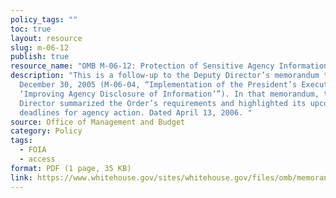 ```yaml
---
policy_tags: ""
toc: true
layout: resource
slug: m-06-12
publish: true
resource_name: "OMB M-06-12: Protection of Sensitive Agency Information"
description: "This is a follow-up to the Deputy Director’s memorandum to you of
  December 30, 2005 (M-06-04, “Implementation of the President’s Executive Order
  ‘Improving Agency Disclosure of Information’”). In that memorandum, the Deputy
  Director summarized the Order’s requirements and highlighted its upcoming
  deadlines for agency action. Dated April 13, 2006. "
source: Office of Management and Budget
category: Policy
tags:
  - FOIA
  - access
format: PDF (1 page, 35 KB)
link: https://www.whitehouse.gov/sites/whitehouse.gov/files/omb/memoranda/2006/m06-12.pdf
---
```

